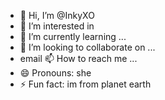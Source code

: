 - 👋 Hi, I’m @InkyXO
- 👀 I’m interested in 
- 🌱 I’m currently learning ...
- 💞️ I’m looking to collaborate on ...
- email 📫 How to reach me ...
- 😄 Pronouns: she
- ⚡ Fun fact: im from planet earth

<!---
InkyXO/InkyXO is a ✨ special ✨ repository because its `README.md` (this file) appears on your GitHub profile.
You can click the Preview link to take a look at your changes.
--->
